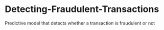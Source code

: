 # Detecting-Fraudulent-Transactions
Predictive model that detects whether a transaction is fraudulent or not
